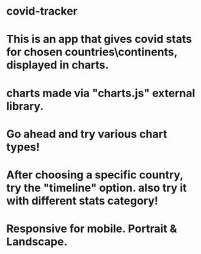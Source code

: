 # covid-tracker 

# This is an app that gives covid stats for chosen countries\continents, displayed in charts.

# charts made via "charts.js" external library.

# Go ahead and try various chart types!

# After choosing a specific country, try the "timeline" option. also try it with different stats category!

# Responsive for mobile. Portrait & Landscape. 
